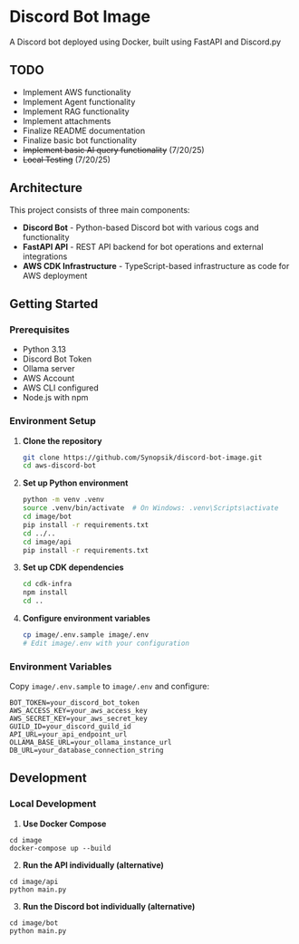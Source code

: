# Discord Bot Image

A Discord bot deployed using Docker, built using FastAPI and Discord.py 

## TODO
- Implement AWS functionality
- Implement Agent functionality
- Implement RAG functionality
- Implement attachments
- Finalize README documentation
- Finalize basic bot functionality
- ~~Implement basic AI query functionality~~ (7/20/25)
- ~~Local Testing~~ (7/20/25)

## Architecture

This project consists of three main components:

- **Discord Bot** - Python-based Discord bot with various cogs and functionality
- **FastAPI API** - REST API backend for bot operations and external integrations
- **AWS CDK Infrastructure** - TypeScript-based infrastructure as code for AWS deployment

## Getting Started

### Prerequisites
- Python 3.13
- Discord Bot Token
- Ollama server
- AWS Account
- AWS CLI configured
- Node.js with npm

### Environment Setup

1. **Clone the repository**
   ```bash
   git clone https://github.com/Synopsik/discord-bot-image.git
   cd aws-discord-bot
   ```

2. **Set up Python environment**
   ```bash
   python -m venv .venv
   source .venv/bin/activate  # On Windows: .venv\Scripts\activate
   cd image/bot
   pip install -r requirements.txt
   cd ../..
   cd image/api
   pip install -r requirements.txt
   ```

3. **Set up CDK dependencies**
   ```bash
   cd cdk-infra
   npm install
   cd ..
   ```

4. **Configure environment variables**
   ```bash
   cp image/.env.sample image/.env
   # Edit image/.env with your configuration
   ```

### Environment Variables

Copy `image/.env.sample` to `image/.env` and configure:

```env
BOT_TOKEN=your_discord_bot_token
AWS_ACCESS_KEY=your_aws_access_key
AWS_SECRET_KEY=your_aws_secret_key
GUILD_ID=your_discord_guild_id
API_URL=your_api_endpoint_url
OLLAMA_BASE_URL=your_ollama_instance_url
DB_URL=your_database_connection_string
```


## Development

### Local Development

1. **Use Docker Compose**
```shell script
cd image
docker-compose up --build
```

2. **Run the API individually (alternative)**
```shell script
cd image/api
python main.py
```

3. **Run the Discord bot individually (alternative)**
```shell script
cd image/bot
python main.py
```

